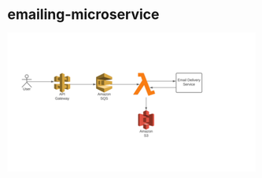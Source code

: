 # emailing-microservice

![alt text](https://github.com/amit26patil/emailing-microservice/blob/main/images/Email%20Microservice%20Architecture.png)
